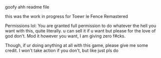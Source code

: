goofy ahh readme file

this was the work in progress for Toewr le Fence Remastered

Permissions lol:
You are granted full permission to do whatever the hell you want with this, quite literally. u can sell it if u want but please for the love of god don't. Mod it however you want, I am giving zero f#cks.

Though, if ur doing anything at all with this game, please give me some credit. I won't take action if you don't, but like just pls do
